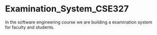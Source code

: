 # Examination_System_CSE327
In the software engineering course we are building a examination system for faculty and students.
